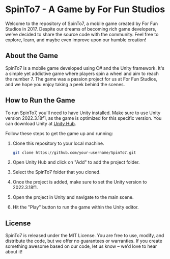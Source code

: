 # SpinTo7 - A Game by For Fun Studios

Welcome to the repository of SpinTo7, a mobile game created by For Fun Studios in 2017. Despite our dreams of becoming rich game developers, we've decided to share the source code with the community. Feel free to explore, learn, and maybe even improve upon our humble creation!

## About the Game
SpinTo7 is a mobile game developed using C# and the Unity framework. It's a simple yet addictive game where players spin a wheel and aim to reach the number 7. The game was a passion project for us at For Fun Studios, and we hope you enjoy taking a peek behind the scenes.

## How to Run the Game
To run SpinTo7, you'll need to have Unity installed. Make sure to use Unity version 2022.3.18f1, as the game is optimized for this specific version. You can download Unity at [Unity Hub](https://unity.com/).

Follow these steps to get the game up and running:

1. Clone this repository to your local machine.
   ```bash
   git clone https://github.com/your-username/SpinTo7.git

2. Open Unity Hub and click on "Add" to add the project folder.

3. Select the SpinTo7 folder that you cloned.

4. Once the project is added, make sure to set the Unity version to 2022.3.18f1.

5. Open the project in Unity and navigate to the main scene.

6. Hit the "Play" button to run the game within the Unity editor.

## License
SpinTo7 is released under the MIT License. You are free to use, modify, and distribute the code, but we offer no guarantees or warranties. If you create something awesome based on our code, let us know – we'd love to hear about it!
